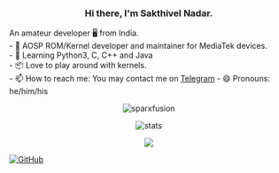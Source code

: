 <h3 align="center"> Hi there, I'm Sakthivel Nadar. </h3>
An amateur developer 🖥️ from India.<br>
- 📱 AOSP ROM/Kernel developer and maintainer for MediaTek devices.<br>
- 🐍 Learning Python3, C, C++ and Java <br>
- 📦 Love to play around with kernels.<br>
- 📫 How to reach me: You may contact me on <a href="https://t.me/cosmofreak001">Telegram</a> 
- 😄 Pronouns: he/him/his<br>

<p align="center"> <img src="https://komarev.com/ghpvc/?username=sparxfusion&style=flat-square" alt="sparxfusion" /> </p>
<p align="center"> <img src="https://github-readme-stats.vercel.app/api?username=sparxfusion&bg_color=30,e96443,904e95&title_color=fff&text_color=fff" alt="stats"/><br></p>
<p align="center"> <img src="https://github-readme-streak-stats.herokuapp.com/?user=sparxfusion&theme=dark"/></p>

[![GitHub](https://img.shields.io/badge/dynamic/json?logo=github&label=GitHub+Followers&labelColor=282c34&color=181717&query=%24.data.totalSubs&url=https%3A%2F%2Fapi.spencerwoo.com%2Fsubstats%2F%3Fsource%3Dgithub%26queryKey%3DSparXFusion&longCache=true)](https://github.com/SparXFusion)
